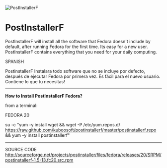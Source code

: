 ![PostInstallerF](http://sourceforge.net/projects/postinstaller/files/screenshots/postinstallerf1.png "https://sourceforge.net/projects/postinstaller/")


PostInstallerF
==============

PostInstallerF will install all the software that Fedora doesn't include by default, after running Fedora for the first time. Its easy for a new user. PostInstallerF contains everything that you need for your daily computing. 


SPANISH

PostinstallerF Instalara todo software que no se incluye por defecto, después de ejecutar Fedora por primera vez. Es fácil para el nuevo usuario. Contiene lo que tu necesitas!

----------------------------------------------------
**How to Install PostInstallerF Fedora?**

from a terminal:


FEDORA 20

su -c "yum -y install wget && wget -P /etc/yum.repos.d/ https://raw.github.com/kuboosoft/postinstallerf/master/postinstallerf.repo && yum -y install postinstallerf"


----------------------------------------------------
SOURCE CODE
http://sourceforge.net/projects/postinstaller/files/fedora/releases/20/SRPM/postinstallerf-1.5-13.fc20.src.rpm

